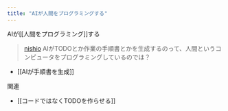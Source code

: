 ```yaml
---
title: "AIが人間をプログラミングする"
---
```


AIが[[人間をプログラミング]]する
> [nishio](https://x.com/nishio/status/1902041564014375047) AIがTODOとか作業の手順書とかを生成するのって、人間というコンピュータをプログラミングしているのでは？
- [[AIが手順書を生成]]

関連
- [[コードではなくTODOを作らせる]]
